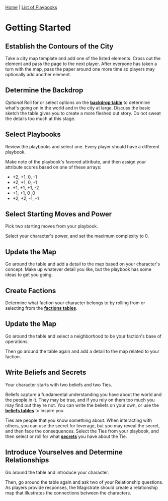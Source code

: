 [Home](index.md) | [List of Playbooks](index.md#Playbooks)

# Getting Started

## Establish the Contours of the City
Take a city map template and add one of the listed elements. Cross out the element and pass the page to the next player. After everyone has taken a turn with the map, pass the paper around one more time so players may optionally add another element.
 
## Determine the Backdrop
*Optional*
Roll for or select options on the [**backdrop table**](Lists.md#backdrops) to determine what's going on in the world and in the city at large. Discuss the basic sketch the table gives you to create a more fleshed out story. Do not sweat the details too much at this stage.
 
## Select Playbooks
Review the playbooks and select one. Every player should have a different playbook. 

Make note of the playbook's favored attribute, and then assign your attribute scores based on one of these arrays:  

- +2, +1, 0, -1
- +2, +1, 0, -1
- +1, +1, +1, -2
- +1, +1, 0 ,0
- +2, +2, -1, -1
 
## Select Starting Moves and Power
Pick two starting moves from your playbook.

Select your character's power, and set the maximum complexity to 0.

## Update the Map
Go around the table and add a detail to the map based on your character's concept. Make up whatever detail you like, but the playbook has some ideas to get you going.

## Create Factions
Determine what faction your character belongs to by rolling from or selecting from the [**factions tables**](Lists.md#factions).

## Update the Map
Go around the table and select a neighborhood to be your faction's base of operations.

Then go around the table again and add a detail to the map related to your faction.

## Write Beliefs and Secrets
Your character starts with two beliefs and two Ties.

Beliefs capture a fundamental understanding you have about the world and the people in it. They may be true, and if you rely on them too much you may  find out they're not. You can write the beliefs on your own, or use the [**beliefs tables**](Lists.md#beliefs) to inspire you.

Ties are people that you know something about. When interacting with others, you can use the secret for leverage, but you may reveal the secret, and then face the consequences. Select the Ties from your playbook, and then select or roll for what [**secrets**](Lists.md#secrets) you have about the Tie.

## Introduce Yourselves and Determine Relationships
Go around the table and introduce your character.

Then, go around the table again and ask two of your Relationship questions. As players provide responses, the Magistrate should create a relationship map that illustrates the connections between the characters.